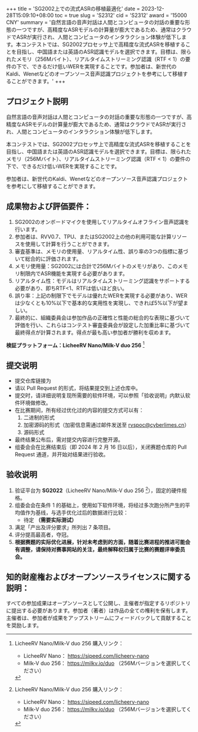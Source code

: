 +++
title = 'SG2002上での流式ASRの移植最適化'
date = 2023-12-28T15:09:10+08:00
toc = true
slug = 'S2312'
cid = 'S2312'
award = '15000 CNY'
summary = '自然言語の音声対話は人間とコンピュータの対話の重要な形態の一つですが、高精度なASRモデルの計算量が膨大であるため、通常はクラウドでASRが実行され、人間とコンピュータのインタラクション体験が低下します。本コンテストでは、SG2002プロセッサ上で高精度な流式ASRを移植することを目指し、中国語または英語のASR認識モデルを選択できます。目標は、限られたメモリ（256Mバイト）、リアルタイムストリーミング認識（RTF < 1）の要件の下で、できるだけ低いWERを実現することです。参加者は、新世代のKaldi、Wenetなどのオープンソース音声認識プロジェクトを参考にして移植することができます。'
+++

## プロジェクト説明

自然言語の音声対話は人間とコンピュータの対話の重要な形態の一つですが、高精度なASRモデルの計算量が膨大であるため、通常はクラウドでASRが実行され、人間とコンピュータのインタラクション体験が低下します。

本コンテストでは、SG2002プロセッサ上で高精度な流式ASRを移植することを目指し、中国語または英語のASR認識モデルを選択できます。目標は、限られたメモリ（256Mバイト）、リアルタイムストリーミング認識（RTF < 1）の要件の下で、できるだけ低いWERを実現することです。

参加者は、新世代のKaldi、Wenetなどのオープンソース音声認識プロジェクトを参考にして移植することができます。

## 成果物および評価要件：

1. SG2002のオンボードマイクを使用してリアルタイムオフライン音声認識を行います。
2. 参加者は、RVV0.7、TPU、またはSG2002上の他の利用可能な計算リソースを使用して計算を行うことができます。
3. 審査基準は、メモリの使用量、リアルタイム性、誤り率の3つの指標に基づいて総合的に評価されます。
4. メモリ使用量：SG2002には合計で256Mバイトのメモリがあり、このメモリ制限内でASR機能を実現する必要があります。
5. リアルタイム性：モデルはリアルタイムストリーミング認識をサポートする必要があり、即ちRTF<1、RTFは低いほど良い。
6. 誤り率：上記の制限下でモデルは優れたWERを実現する必要があり、WERは少なくとも10%以下で基本的な実用性を実現し、できれば5%以下が望ましい。
7. 最終的に、組織委員会は参加作品の正確性と性能の総合的な表現に基づいて評価を行い、これらはコンテスト審査委員会が設定した加重比率に基づいて最終得点が計算されます。得点が最も高い参加者が勝利を収めます。

**検証プラットフォーム：LicheeRV Nano/Milk-V duo 256** [^1]

## 提交说明

* 提交仓库链接为 <TBA>
* 请以 Pull Request 的形式，将结果提交到上述仓库中。
* 提交时，请详细说明复现所需要的软件环境，可以参照「验收说明」内默认软件环境做修改。
* 在比赛期间，所有经过优化过的内容的提交方式可以有：
  1. 二进制的形式
  2. 加密源码的形式（加密信息需通过邮件发送至 rvspoc@cyberlimes.cn）
  3. 源码形式
* 最终结果公布后，需对提交内容进行完整开源。
* 组委会会在比赛结束后（即 2024 年 2 月 16 日以后），关闭赛题仓库的 Pull Request 通道，并开始对结果进行验收。

## 验收说明

1. 验证平台为 **SG2022**（LicheeRV Nano/Milk-V duo 256 [^1]），固定的硬件规格。
2. 组委会会在条件 1 的基础上，使用如下软件环境，将经过多次跑分所产生的平均值作为基线，与选手优化过后的数据进行比较：
   - 待定 **（需要实际测试）**
3. 满足「产出及评分要求」所列出 7 条项目。
4. 评分提高最高者，夺冠。
5. **根据赛题的实际优化进展，针对未考虑到的方面，随着比赛进程的推进可能会有调整，请保持对赛事网站的关注，最终解释权归属于比赛的赛题评审委员会。**

## 知的財産権およびオープンソースライセンスに関する説明：

すべての参加成果はオープンソースとして公開し、主催者が指定するリポジトリに提出する必要があります。参加者（著者）は作品の全ての権利を保有します。主催者は、参加者が成果をアップストリームにフィードバックして貢献することを奨励します。


[^1]: LicheeRV Nano/Milk-V duo 256 購入リンク：
      - LicheeRV Nano： https://sipeed.com/licheerv-nano
      - Milk-V duo 256： https://milkv.io/duo （256Mバージョンを選択してください）
